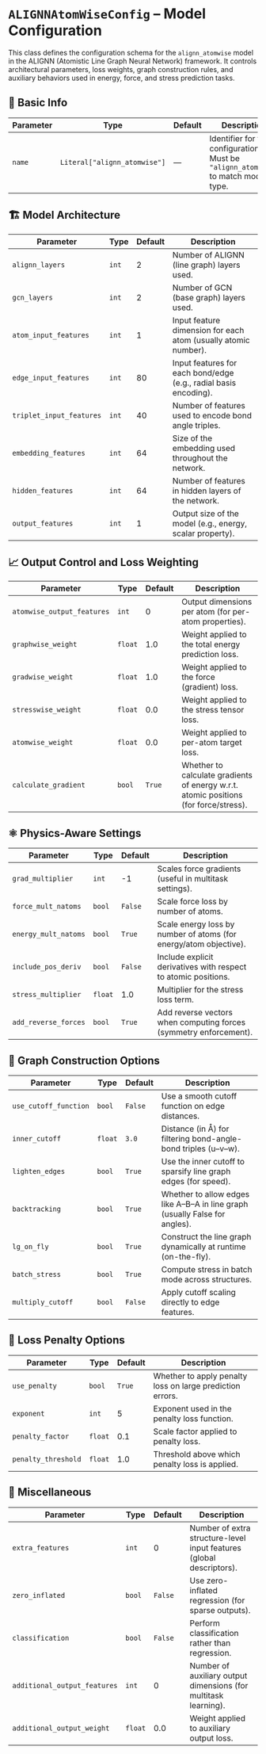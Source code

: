 
# `ALIGNNAtomWiseConfig` – Model Configuration

This class defines the configuration schema for the `alignn_atomwise` model in the ALIGNN (Atomistic Line Graph Neural Network) framework. It controls architectural parameters, loss weights, graph construction rules, and auxiliary behaviors used in energy, force, and stress prediction tasks.

## 📌 Basic Info

| Parameter | Type | Default | Description |
|----------|------|---------|-------------|
| `name` | `Literal["alignn_atomwise"]` | — | Identifier for the configuration. Must be `"alignn_atomwise"` to match model type. |

## 🏗️ Model Architecture

| Parameter | Type | Default | Description |
|----------|------|---------|-------------|
| `alignn_layers` | `int` | 2 | Number of ALIGNN (line graph) layers used. |
| `gcn_layers` | `int` | 2 | Number of GCN (base graph) layers used. |
| `atom_input_features` | `int` | 1 | Input feature dimension for each atom (usually atomic number). |
| `edge_input_features` | `int` | 80 | Input features for each bond/edge (e.g., radial basis encoding). |
| `triplet_input_features` | `int` | 40 | Number of features used to encode bond angle triples. |
| `embedding_features` | `int` | 64 | Size of the embedding used throughout the network. |
| `hidden_features` | `int` | 64 | Number of features in hidden layers of the network. |
| `output_features` | `int` | 1 | Output size of the model (e.g., energy, scalar property). |

## 📈 Output Control and Loss Weighting

| Parameter | Type | Default | Description |
|----------|------|---------|-------------|
| `atomwise_output_features` | `int` | 0 | Output dimensions per atom (for per-atom properties). |
| `graphwise_weight` | `float` | 1.0 | Weight applied to the total energy prediction loss. |
| `gradwise_weight` | `float` | 1.0 | Weight applied to the force (gradient) loss. |
| `stresswise_weight` | `float` | 0.0 | Weight applied to the stress tensor loss. |
| `atomwise_weight` | `float` | 0.0 | Weight applied to per-atom target loss. |
| `calculate_gradient` | `bool` | `True` | Whether to calculate gradients of energy w.r.t. atomic positions (for force/stress). |

## ⚛️ Physics-Aware Settings

| Parameter | Type | Default | Description |
|----------|------|---------|-------------|
| `grad_multiplier` | `int` | -1 | Scales force gradients (useful in multitask settings). |
| `force_mult_natoms` | `bool` | `False` | Scale force loss by number of atoms. |
| `energy_mult_natoms` | `bool` | `True` | Scale energy loss by number of atoms (for energy/atom objective). |
| `include_pos_deriv` | `bool` | `False` | Include explicit derivatives with respect to atomic positions. |
| `stress_multiplier` | `float` | 1.0 | Multiplier for the stress loss term. |
| `add_reverse_forces` | `bool` | `True` | Add reverse vectors when computing forces (symmetry enforcement). |

## 🔁 Graph Construction Options

| Parameter | Type | Default | Description |
|----------|------|---------|-------------|
| `use_cutoff_function` | `bool` | `False` | Use a smooth cutoff function on edge distances. |
| `inner_cutoff` | `float` | `3.0` | Distance (in Å) for filtering bond-angle-bond triples (u–v–w). |
| `lighten_edges` | `bool` | `True` | Use the inner cutoff to sparsify line graph edges (for speed). |
| `backtracking` | `bool` | `True` | Whether to allow edges like A–B–A in line graph (usually False for angles). |
| `lg_on_fly` | `bool` | `True` | Construct the line graph dynamically at runtime (on-the-fly). |
| `batch_stress` | `bool` | `True` | Compute stress in batch mode across structures. |
| `multiply_cutoff` | `bool` | `False` | Apply cutoff scaling directly to edge features. |

## 🧪 Loss Penalty Options

| Parameter | Type | Default | Description |
|----------|------|---------|-------------|
| `use_penalty` | `bool` | `True` | Whether to apply penalty loss on large prediction errors. |
| `exponent` | `int` | 5 | Exponent used in the penalty loss function. |
| `penalty_factor` | `float` | 0.1 | Scale factor applied to penalty loss. |
| `penalty_threshold` | `float` | 1.0 | Threshold above which penalty loss is applied. |

## 🧩 Miscellaneous

| Parameter | Type | Default | Description |
|----------|------|---------|-------------|
| `extra_features` | `int` | 0 | Number of extra structure-level input features (global descriptors). |
| `zero_inflated` | `bool` | `False` | Use zero-inflated regression (for sparse outputs). |
| `classification` | `bool` | `False` | Perform classification rather than regression. |
| `additional_output_features` | `int` | 0 | Number of auxiliary output dimensions (for multitask learning). |
| `additional_output_weight` | `float` | 0.0 | Weight applied to auxiliary output loss. |

